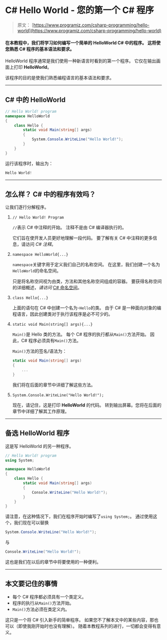 # C# Hello World - 您的第一个 C# 程序

> 原文： [https://www.programiz.com/csharp-programming/hello-world](https://www.programiz.com/csharp-programming/hello-world)

#### 在本教程中，我们将学习如何编写一个简单的 HelloWorld C# 中的程序。 这将使您熟悉 C# 程序的基本语法和要求。

HelloWorld 程序通常是我们使用一种新语言时看到的第一个程序。 它仅在输出画面上打印 **HelloWorld**。

该程序的目的是使我们熟悉编程语言的基本语法和要求。

* * *

##  C# 中的 HelloWorld

```cs
// Hello World! program
namespace HelloWorld
{
    class Hello {         
        static void Main(string[] args)
        {
            System.Console.WriteLine("Hello World!");
        }
    }
}
```

运行该程序时，输出为：

```cs
Hello World!
```

* * *

## 怎么样？ C# 中的程序有效吗？

让我们逐行分解程序。

1.  `// Hello World! Program`

    `//`表示 C# 中注释的开始。 注释不是由 C# 编译器执行的。

    它们旨在使开发人员更好地理解一段代码。 要了解有关 C# 中注释的更多信息，请访问 *C# 注释*。

2.  `namespace HelloWorld{...}`

    `namespace`关键字用于定义我们自己的名称空间。 在这里，我们创建一个名为`HelloWorld`的命名空间。

    只是将名称空间视为由类，方法和其他名称空间组成的容器。 要获得名称空间的详细概述，*请访问* [C# 命名空间](/csharp-programming/namespaces "C# namespaces")。

3.  `class Hello{...}`

    上面的语句在 C# 中创建一个名为-`Hello`的类。 由于 C# 是一种面向对象的编程语言，因此创建类对于执行该程序是必不可少的。

4.  `static void Main(string[] args){...}`

    `Main()`是 Hello 类的方法。 每个 C# 程序的执行都从`Main()`方法开始。 因此，C# 程序必须具有`Main()`方法。

    `Main()`方法的签名/语法为：

    ```cs
    static void Main(string[] args)
    {
        ...
    }
    ```

    我们将在后面的章节中详细了解这些方法。

5.  `System.Console.WriteLine("Hello World!");`

    现在，请记住，这是打印 **HelloWorld** 的代码。 转到输出屏幕。您将在后面的章节中详细了解其工作原理。

* * *

## 备选 HelloWorld 程序

这是写 HelloWorld 的另一种程序。

```cs
// Hello World! program
using System;

namespace HelloWorld
{
    class Hello {         
        static void Main(string[] args)
        {
            Console.WriteLine("Hello World!");
        }
    }
}
```

请注意，在这种情况下，我们在程序开始时编写了`using System;`。 通过使用这个，我们现在可以替换

```cs
System.Console.WriteLine("Hello World!");
```

与

```cs
Console.WriteLine("Hello World!");
```

这也是我们在以后的章节中将要使用的一种便利。

* * *

## 本文要记住的事情

*   每个 C# 程序都必须具有一个类定义。
*   程序的执行从`Main()`方法开始。
*   `Main()`方法必须在类定义内。

这只是一个将 C# 引入新手的简单程序。 如果您不了解本文中的某些内容，那也可以（即使我刚开始时也没有理解）。 随着本教程系列的进行，一切都会变得有意义。